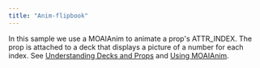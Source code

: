 ```yaml
---
title: "Anim-flipbook"
---
```


In this sample we use a MOAIAnim to animate a prop's ATTR\_INDEX. The prop is attached to a deck that displays a picture of a number for each index. See [Understanding Decks and Props](understanding-decks-and-props.html) and [Using MOAIAnim](using-moaianim.html).
